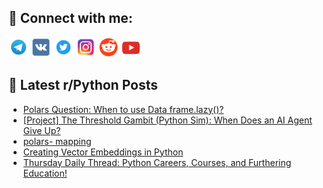 ## 🔎 Connect with me:
[<img src="https://github.com/bullbesh/bullbesh/blob/main/images/Telegram.png" width="32" height="32" />](https://t.me/bullbesh)
[<img src="https://github.com/bullbesh/bullbesh/blob/main/images/VK.png" width="32" height="32" />](https://vk.com/bullbesh)
[<img src="https://github.com/bullbesh/bullbesh/blob/main/images/Twitter.png" width="32" height="32" />](https://twitter.com/bullbesh1)
[<img src="https://github.com/bullbesh/bullbesh/blob/main/images/Instagram.png" width="32" height="32" />](https://www.instagram.com/bullbesh)
[<img src="https://github.com/bullbesh/bullbesh/blob/main/images/Reddit.png" width="32" height="32" />](https://www.reddit.com/user/bullbesh)
[<img src="https://github.com/bullbesh/bullbesh/blob/main/images/YouTube.png" width="32" height="32" />](https://www.youtube.com/channel/UCtfjRs6uzgq5mfm8S06WTcg)

## 📕 Latest r/Python Posts
<!-- BLOG-POST-LIST:START -->
- [Polars Question: When to use Data frame.lazy&lpar;&rpar;?](https://www.reddit.com/r/Python/comments/1jvv0v2/polars_question_when_to_use_data_framelazy/)
- [[Project] The Threshold Gambit &lpar;Python Sim&rpar;: When Does an AI Agent Give Up?](https://www.reddit.com/r/Python/comments/1jvud68/project_the_threshold_gambit_python_sim_when_does/)
- [polars- mapping](https://www.reddit.com/r/Python/comments/1jvtjsw/polars_mapping/)
- [Creating Vector Embeddings in Python](https://www.reddit.com/r/Python/comments/1jvsm1b/creating_vector_embeddings_in_python/)
- [Thursday Daily Thread: Python Careers, Courses, and Furthering Education!](https://www.reddit.com/r/Python/comments/1jvklfh/thursday_daily_thread_python_careers_courses_and/)
<!-- BLOG-POST-LIST:END -->
